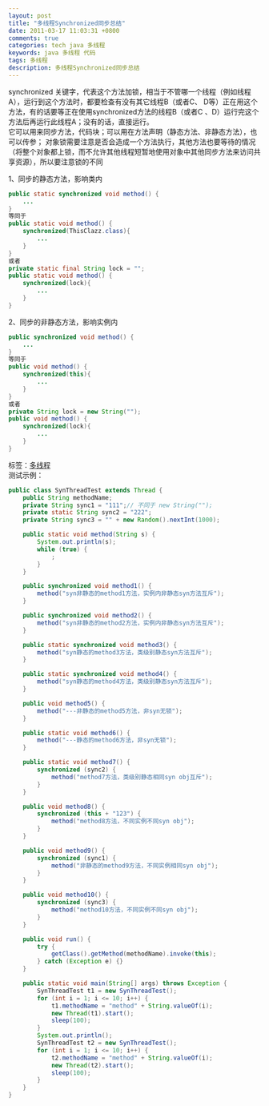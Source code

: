 ```yaml
---
layout: post
title: "多线程Synchronized同步总结"
date: 2011-03-17 11:03:31 +0800
comments: true
categories: tech java 多线程
keywords: java 多线程 代码
tags: 多线程
description: 多线程Synchronized同步总结
---
```

synchronized 关键字，代表这个方法加锁，相当于不管哪一个线程（例如线程A），运行到这个方法时，都要检查有没有其它线程B（或者C、 D等）正在用这个方法，有的话要等正在使用synchronized方法的线程B（或者C 、D）运行完这个方法后再运行此线程A；没有的话，直接运行。  
它可以用来同步方法，代码块；可以用在方法声明（静态方法、非静态方法），也可以传参；
对象锁需要注意是否会造成一个方法执行，其他方法也要等待的情况（将整个对象都上锁，而不允许其他线程短暂地使用对象中其他同步方法来访问共享资源），所以要注意锁的不同   <!--more-->

1、同步的静态方法，影响类内  
```java
public static synchronized void method() {
	...
} 
等同于 
public static void method() {
	synchronized(ThisClazz.class){
		...
	}
}
或者
private static final String lock = "";
public static void method() {
	synchronized(lock){
		...
	}
}
```

2、同步的非静态方法，影响实例内  
```java
public synchronized void method() {
	...
} 
等同于 
public void method() {
	synchronized(this){
		...
	}
}
或者
private String lock = new String("");
public void method() {
	synchronized(lock){
		...
	}
}
```
标签：[多线程](/blog/categories/duo-xian-cheng/)  
测试示例：  
```java
public class SynThreadTest extends Thread {
	public String methodName;
	private String sync1 = "111";// 不同于 new String("");
	private static String sync2 = "222";
	private String sync3 = "" + new Random().nextInt(1000);

	public static void method(String s) {
		System.out.println(s);
		while (true) {
			;
		}
	}

	public synchronized void method1() {
		method("syn非静态的method1方法，实例内非静态syn方法互斥");
	}

	public synchronized void method2() {
		method("syn非静态的method2方法，实例内非静态syn方法互斥");
	}

	public static synchronized void method3() {
		method("syn静态的method3方法，类级别静态syn方法互斥");
	}

	public static synchronized void method4() {
		method("syn静态的method4方法，类级别静态syn方法互斥");
	}

	public void method5() {
		method("---非静态的method5方法，非syn无锁");
	}

	public static void method6() {
		method("---静态的method6方法，非syn无锁");
	}

	public static void method7() {
		synchronized (sync2) {
			method("method7方法，类级别静态相同syn obj互斥");
		}
	}

	public void method8() {
		synchronized (this + "123") {
			method("method8方法，不同实例不同syn obj");
		}
	}

	public void method9() {
		synchronized (sync1) {
			method("非静态的method9方法，不同实例相同syn obj");
		}
	}

	public void method10() {
		synchronized (sync3) {
			method("method10方法，不同实例不同syn obj");
		}
	}

	public void run() {
		try {
			getClass().getMethod(methodName).invoke(this);
		} catch (Exception e) {}
	}

	public static void main(String[] args) throws Exception {
		SynThreadTest t1 = new SynThreadTest();
		for (int i = 1; i <= 10; i++) {
			t1.methodName = "method" + String.valueOf(i);
			new Thread(t1).start();
			sleep(100);
		}
		System.out.println();
		SynThreadTest t2 = new SynThreadTest();
		for (int i = 1; i <= 10; i++) {
			t2.methodName = "method" + String.valueOf(i);
			new Thread(t2).start();
			sleep(100);
		}
	}
}
```
